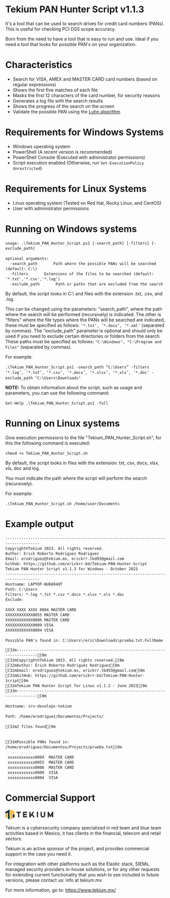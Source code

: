 # Tekium PAN Hunter Script v1.1.3

It's a tool that can be used to search drives for credit card numbers (PANs). This is useful for checking PCI DSS scope accuracy.

Born from the need to have a tool that is easy to run and use. Ideal if you need a tool that looks for possible PAN's on your organization.

# Characteristics
- Search for VISA, AMEX and MASTER CARD card numbers (based on regular expressions)
- Shows the first five matches of each file
- Masks the first 12 characters of the card number, for security reasons
- Generates a log file with the search results
- Shows the progress of the search on the screen
- Validate the possible PAN using the [Luhn algorithm](https://es.wikipedia.org/wiki/Algoritmo_de_Luhn)

# Requirements for Windows Systems
- Windows operating system
- PowerShell (A recent version is recommended)
- PowerShell Console (Executed with administrator permissions)
- Script execution enabled (Otherwise, run `Set-ExecutionPolicy Unrestricted`)

# Requirements for Linux Systems
- Linux operating system (Tested on Red Hat, Rocky Linux, and CentOS)
- User with administrator permissions

# Running on Windows systems

```
usage: .\Tekium_PAN_Hunter_Script.ps1 [-search_path] [-filters] [-exclude_path]

optional arguments:
  -search_path       Path where the possible PANs will be searched (default: C:\)
  -filters       Extensions of the files to be searched (default: '*.txt','*.csv','*.log')
  -exclude_path       Path or paths that are excluded from the search
```

By default, the script looks in C:\ and files with the extension .txt, .csv, and .log. 

This can be changed using the parameters: "search_path", where the path where the search will be performed (recursively) is indicated. The other is "filters" where the file types where the PANs will be searched are indicated, these must be specified as follows: `‘*.txt’, ‘*.docx’, ‘*.xml’` (separated by commas). The "exclude_path" parameter is optional and should only be used if you need to exclude certain directories or folders from the search. These paths must be specified as follows: `"C:\Windows", "C:\Program and Files"` (separated by commas).

For example:

`.\Tekium_PAN_Hunter_Script.ps1 -search_path “C:\Users” -filters ‘*.log’, ‘*.txt’, ‘*.csv’, ‘*.docx’, ‘*.xlsx’, ‘*.xls’, ‘*.doc’ -exclude_path "C:\Users\Downloads"`

**NOTE:** To obtain information about the script, such as usage and parameters, you can use the following command:

`Get-Help .\Tekium_PAN_Hunter_Script.ps1 -full`

# Running on Linux systems

Give execution permissions to the file "Tekium_PAN_Hunter_Script.sh", for this the following command is executed:

`chmod +x Tekium_PAN_Hunter_Script.sh`

By default, the script looks in files with the extension: txt, csv, docx, xlsx, xls, doc and log. 

You must indicate the path where the script will perform the search (recursively).

For example:

`.\Tekium_PAN_Hunter_Script.sh /home/user/Documents`

# Example output

```
-------------------------------------------------------------------------------------
Copyright©Tekium 2023. All rights reserved.
Author: Erick Roberto Rodriguez Rodriguez
Email: erodriguez@tekium.mx, erickrr.tbd93@gmail.com
GitHub: https://github.com/erickrr-bd/Tekium-PAN-Hunter-Script
Tekium PAN Hunter Script v1.1.3 for Windows - October 2023
-------------------------------------------------------------------------------------
Hostname: LAPTOP-NUDA94QT
Path: C:\Users
Filters: *.log *.txt *.csv *.docx *.xlsx *.xls *.doc
Exclude: 

XXXX XXXX XXXX 0004 MASTER CARD
XXXXXXXXXXXX0055 MASTER CARD
XXXXXXXXXXXX0006 MASTER CARD
XXXXXXXXXXXX0009 VISA
XXXXXXXXXXXX0004 VISA

Possible PAN's found in: C:\Users\reric\Downloads\prueba.txt.FullName
```

```
[33m-------------------------------------------------------------------------------[0m
[32mCopyright©Tekium 2023. All rights reserved.[0m
[32mAuthor: Erick Roberto Rodriguez Rodriguez[0m
[32mEmail: erodriguez@tekium.mx, erickrr.tbd93@gmail.com[0m
[32mGitHub: https://github.com/erickrr-bd/Tekium-PAN-Hunter-Script[0m
[32mTekium PAN Hunter Script for Linux v1.1.2 - June 2023[0m
[33m-------------------------------------------------------------------------------[0m

Hostname: srv-develops-tekium

Path: /home/erodriguez/Documentos/Projects/

[32m2 files found[0m


[32mPossible PANs found in: /home/erodriguez/Documentos/Projects/prueba.txt[0m

 xxxxxxxxxxxx0004  MASTER CARD
 xxxxxxxxxxxx0055  MASTER CARD
 xxxxxxxxxxxx0006  MASTER CARD
 xxxxxxxxxxxx0009  VISA
 xxxxxxxxxxxx0004  VISA
```

# Commercial Support
![Tekium](https://github.com/unmanarc/uAuditAnalyzer2/blob/master/art/tekium_slogo.jpeg)

Tekium is a cybersecurity company specialized in red team and blue team activities based in Mexico, it has clients in the financial, telecom and retail sectors.

Tekium is an active sponsor of the project, and provides commercial support in the case you need it.

For integration with other platforms such as the Elastic stack, SIEMs, managed security providers in-house solutions, or for any other requests for extending current functionality that you wish to see included in future versions, please contact us: info at tekium.mx

For more information, go to: https://www.tekium.mx/
